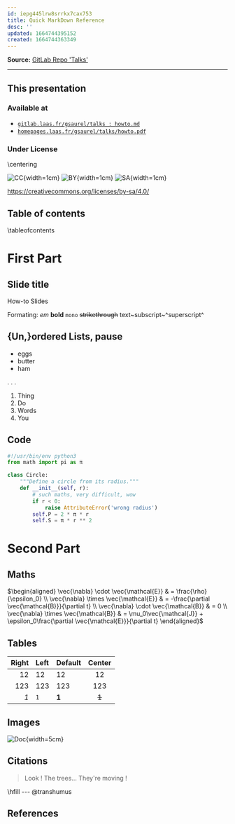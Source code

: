 ```yaml
---
id: iepg445lrw8srrkx7cax753
title: Quick MarkDown Reference
desc: ''
updated: 1664744395152
created: 1664744363349
---
```


**Source:** [GitLab Repo 'Talks'](https://gitlab.laas.fr/gsaurel/talks)

---

<!--
id: rvlr05jhkulo1uzm2rg9vy4
title: Quick MarkDown Reference
desc: ''
updated: 1664628178061
created: 1664628178061
subtitle: Beamer presentation with Pandoc
theme: laas
author: Guilhem Saurel
date: '2021-10-08T00:00:00.000Z'
mainfont: Source Serif 4
monofont: Source Code Pro
-->

## This presentation

### Available at

- [`gitlab.laas.fr/gsaurel/talks : howto.md`](https://gitlab.laas.fr/gsaurel/talks/-/blob/main/howto.md)
- [`homepages.laas.fr/gsaurel/talks/howto.pdf`](https://homepages.laas.fr/gsaurel/talks/howto.pdf)

### Under License

\centering

![CC](media/cc.png){width=1cm}
![BY](media/by.png){width=1cm}
![SA](media/sa.png){width=1cm}

<https://creativecommons.org/licenses/by-sa/4.0/>

## Table of contents

\tableofcontents

# First Part

## Slide title

How-to Slides

Formating: *em* **bold** `mono` ~~strikethrough~~
text~subscript~^superscript^

## {Un,}ordered Lists, pause

- eggs
- butter
- ham

. . .

1. Thing
2. Do
3. Words
4. You

## Code
```python
#!/usr/bin/env python3
from math import pi as π

class Circle:
    """Define a circle from its radius."""
    def __init__(self, r):
        # such maths, very difficult, wow
        if r < 0:
            raise AttributeError('wrong radius')
        self.P = 2 * π * r
        self.S = π * r ** 2
```

# Second Part

## Maths

$\begin{aligned}
\vec{\nabla} \cdot  \vec{\mathcal{E}} & = \frac{\rho}{\epsilon_0} \\
\vec{\nabla} \times \vec{\mathcal{E}} & = -\frac{\partial \vec{\mathcal{B}}}{\partial t} \\
\vec{\nabla} \cdot  \vec{\mathcal{B}} & = 0 \\
\vec{\nabla} \times \vec{\mathcal{B}} & = \mu_0\vec{\mathcal{J}} + \epsilon_0\frac{\partial \vec{\mathcal{E}}}{\partial t}
\end{aligned}$

## Tables

| Right | Left | Default | Center |
|------:|:-----|---------|:------:|
|   12  |  12  |    12   |    12  |
|  123  |  123 |   123   |   123  |
|  *1*  |  `1` |  **1**  |  ~~1~~ |

## Images

![Doc](media/doc.jpg){width=5cm}

## Citations

> Look ! The trees… They're moving !

\hfill --- @transhumus

## References